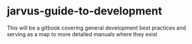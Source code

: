 # jarvus-guide-to-development

This will be a gitbook covering general development best practices and serving as a map to more detailed manuals where they exist
